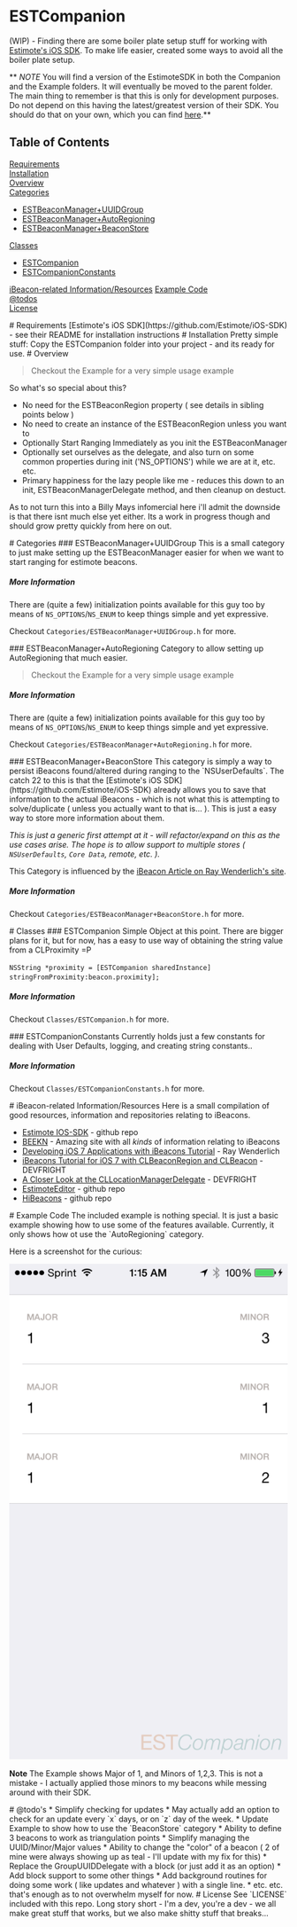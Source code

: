 ESTCompanion
============

(WIP) - Finding there are some boiler plate setup stuff for working with [Estimote's iOS SDK](https://github.com/Estimote/iOS-SDK).  To make life easier, created some ways to avoid all the boiler plate setup.

** *NOTE* You will find a version of the EstimoteSDK in both the Companion and the Example folders.  It will eventually be moved to the parent folder.  The main thing to remember is that this is only for development purposes.  Do not depend on this having the latest/greatest version of their SDK.  You should do that on your own, which you can find [here](https://github.com/Estimote/iOS-SDK).**

## Table of Contents
[Requirements](#requirements)  
[Installation](#installation)  
[Overview](#overview)  
[Categories](#categories)  
* [ESTBeaconManager+UUIDGroup](#uuidgroup)  
* [ESTBeaconManager+AutoRegioning](#autoregion)  
* [ESTBeaconManager+BeaconStore](#beaconstore)  

[Classes](#classes)  
* [ESTCompanion](#estcompanion)  
* [ESTCompanionConstants](#constants)  

[iBeacon-related Information/Resources](#resources)
[Example Code](#example)  
[@todos](#todos)  
[License](#license)  


<a name="requirements"/>
# Requirements
[Estimote's iOS SDK](https://github.com/Estimote/iOS-SDK) - see their README for installation instructions

<a name="installation"/>
# Installation
Pretty simple stuff: Copy the ESTCompanion folder into your project - and its ready for use.


<a name="overview">
# Overview

> Checkout the Example for a very simple usage example

So what's so special about this?
* No need for the ESTBeaconRegion property ( see details in sibling points below )
* No need to create an instance of the ESTBeaconRegion unless you want to
* Optionally Start Ranging Immediately as you init the ESTBeaconManager
* Optionally set ourselves as the delegate, and also turn on some common properties during init ('NS_OPTIONS') while we are at it, etc. etc.
* Primary happiness for the lazy people like me - reduces this down to an init, ESTBeaconManagerDelegate method, and then cleanup on destuct.

As to not turn this into a Billy Mays infomercial here i'll admit the downside is that there isnt much else yet either.  Its a work in progress though and should grow pretty quickly from here on out. 


<a name="categories"/>
# Categories
<a name="uuidgroup"/>
### ESTBeaconManager+UUIDGroup
This is a small category to just make setting up the ESTBeaconManager easier for when we want to start ranging for estimote beacons.


##### More Information
There are (quite a few) initialization points available for this guy too by means of `NS_OPTIONS`/`NS_ENUM` to keep things simple and yet expressive.

Checkout `Categories/ESTBeaconManager+UUIDGroup.h` for more.

<a name="autoregion"/>
### ESTBeaconManager+AutoRegioning
Category to allow setting up AutoRegioning that much easier.

> Checkout the Example for a very simple usage example

##### More Information
There are (quite a few) initialization points available for this guy too by means of `NS_OPTIONS`/`NS_ENUM` to keep things simple and yet expressive.

Checkout `Categories/ESTBeaconManager+AutoRegioning.h` for more.

<a name="beaconstore"/>
### ESTBeaconManager+BeaconStore
This category is simply a way to persist iBeacons found/altered during ranging to the `NSUserDefaults`.  The catch 22 to this is that the [Estimote's iOS SDK](https://github.com/Estimote/iOS-SDK) already allows you to save that information to the actual iBeacons - which is not what this is attempting to solve/duplicate ( unless you actually want to that is... ).  This is just a easy way to store more information about them.

*This is just a generic first attempt at it - will refactor/expand on this as the use cases arise.  The hope is to allow support to multiple stores ( `NSUserDefaults`, `Core Data`, remote, etc. ).*

This Category is influenced by the [iBeacon Article on Ray Wenderlich's site](http://www.raywenderlich.com/66584/ios7-ibeacons-tutorial).

##### More Information
Checkout `Categories/ESTBeaconManager+BeaconStore.h` for more.


<a name="classes"/>
# Classes
<a name="estcompanion"/>
### ESTCompanion
Simple Object at this point.  There are bigger plans for it, but for now,  has a easy to use way of obtaining the string value from a CLProximity =P

`NSString *proximity = [ESTCompanion sharedInstance] stringFromProximity:beacon.proximity];`

##### More Information
Checkout `Classes/ESTCompanion.h` for more.


<a name="constants"/>
### ESTCompanionConstants
Currently holds just a few constants for dealing with User Defaults, logging, and creating string constants.. 

##### More Information
Checkout `Classes/ESTCompanionConstants.h` for more.


<a name="resources"/>
# iBeacon-related Information/Resources
Here is a small compilation of good resources, information and repositories relating to iBeacons.

* [Estimote IOS-SDK](https://github.com/Estimote/iOS-SDK) - github repo
* [BEEKN](http://beekn.net) - Amazing site with all *kinds* of information relating to iBeacons
* [Developing iOS 7 Applications with iBeacons Tutorial](http://www.raywenderlich.com/66584/ios7-ibeacons-tutorial) - Ray Wenderlich
* [iBeacons Tutorial for iOS 7 with CLBeaconRegion and CLBeacon](http://www.devfright.com/ibeacons-tutorial-ios-7-clbeaconregion-clbeacon/) - DEVFRIGHT
* [A Closer Look at the CLLocationManagerDelegate](http://www.devfright.com/a-closer-look-at-the-cllocationmanagerdelegate/) - DEVFRIGHT
* [EstimoteEditor](https://github.com/ygini/EstimoteEditor) - github repo
* [HiBeacons](https://github.com/nicktoumpelis/HiBeacons) - github repo


<a name="example"/>
# Example Code
The included example is nothing special.  It is just a basic example showing how to use some of the features available.  Currently, it only shows how ot use the `AutoRegioning` category.

Here is a screenshot for the curious:

![ScreenShot 1](/example_ss.png)


**Note** The Example shows Major of 1, and Minors of 1,2,3.  This is not a mistake - I actually applied those minors to my beacons while messing around with their SDK.


<a name="todos"/>
# @todo's
* Simplify checking for updates
  * May actually add an option to check for an update every `x` days, or on `z` day of the week.
* Update Example to show how to use the `BeaconStore` category
* Ability to define 3 beacons to work as triangulation points
* Simplify managing the UUID/Minor/Major values
* Ability to change the "color" of a beacon ( 2 of mine were always showing up as teal - I'll update with my fix for this)
* Replace the GroupUUIDDelegate with a block (or just add it as an option)
* Add block support to some other things
* Add background routines for doing some work ( like updates and whatever ) with a single line.
* etc. etc.  that's enough as to not overwhelm myself for now.


<a name="license"/>
# License
See `LICENSE` included with this repo.  Long story short - I'm a dev, you're a dev - we all make great stuff that works, but we also make shitty stuff that breaks...
